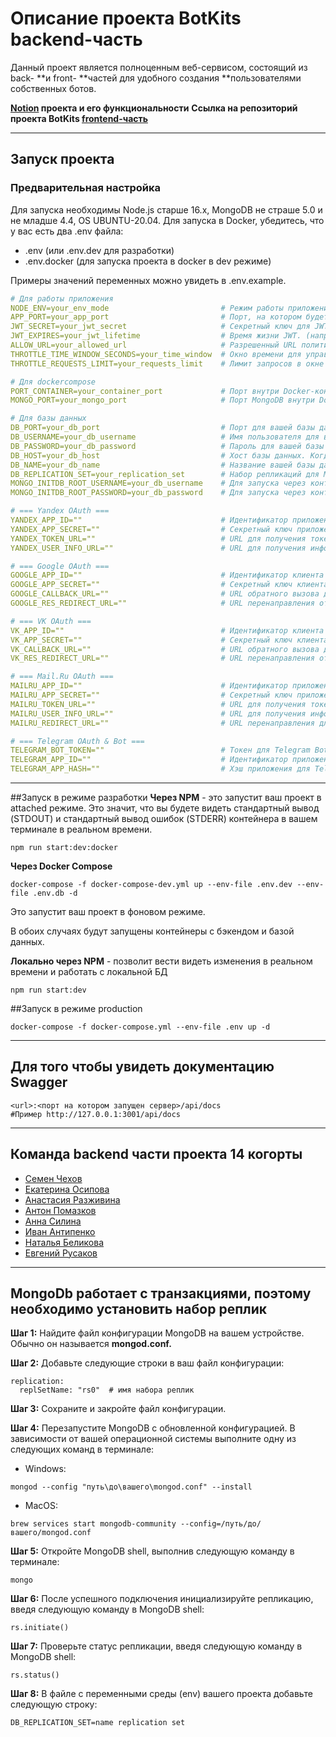 # Описание проекта BotKits backend-часть

Данный проект является полноценным веб-сервисом, состоящий из back- **и front- **частей для удобного создания \*\*пользователями собственных ботов.

__[Notion](https://www.notion.so/BotKits-14-web-195fad87a50d4ad58a4e5d6fb5ea4e25) проекта и его функциональности__
__Ссылка на репозиторий проекта BotKits [frontend-часть](https://github.com/MrStnr21/botkits-14-frontend)__
***
## Запуск проекта
### Предварительная настройка

Для запуска необходимы Node.js старше 16.x, MongoDB не страше 5.0 и не младше 4.4, OS UBUNTU-20.04. 
Для запуска в Docker, убедитесь, что у вас есть два .env файла:

- .env (или .env.dev для разработки)
- .env.docker (для запуска проекта в docker в dev режиме)

Примеры значений переменных можно увидеть в .env.example.

```yaml
# Для работы приложения
NODE_ENV=your_env_mode                         # Режим работы приложения (например, prod, dev и т. д.)
APP_PORT=your_app_port                         # Порт, на котором будет слушать ваше nestjs-приложение.
JWT_SECRET=your_jwt_secret                     # Секретный ключ для JWT (JSON Web Tokens).
JWT_EXPIRES=your_jwt_lifetime                  # Время жизни JWT. (например 1d)
ALLOW_URL=your_allowed_url                     # Разрешенный URL политикой CORS
THROTTLE_TIME_WINDOW_SECONDS=your_time_window  # Окно времени для управления частотой запросов (например 1).
THROTTLE_REQUESTS_LIMIT=your_requests_limit    # Лимит запросов в окне времени для управления частотой (например 1000).

# Для dockercompose
PORT_CONTAINER=your_container_port             # Порт внутри Docker-контейнера, на который будет проброшен APP_PORT.
MONGO_PORT=your_mongo_port                     # Порт MongoDB внутри Docker-контейнера.

# Для базы данных
DB_PORT=your_db_port                           # Порт для вашей базы данных MongoDB.
DB_USERNAME=your_db_username                   # Имя пользователя для вашей базы данных.
DB_PASSWORD=your_db_password                   # Пароль для вашей базы данных.
DB_HOST=your_db_host                           # Хост базы данных. Когда используется контейнер, он обычно называется именем службы в docker-compose, например 'mongo' или 'db'.
DB_NAME=your_db_name                           # Название вашей базы данных в MongoDB.
DB_REPLICATION_SET=your_replication_set        # Набор репликаций для MongoDB (например rs01).
MONGO_INITDB_ROOT_USERNAME=your_db_username    # Для запуска через контейнер в dev режиме должно совпадать с DB_USERNAME
MONGO_INITDB_ROOT_PASSWORD=your_db_password    # Для запуска через контейнер в dev режиме должно совпадать с DB_PASSWORD

# === Yandex OAuth ===
YANDEX_APP_ID=""                               # Идентификатор приложения для Yandex OAuth.
YANDEX_APP_SECRET=""                           # Секретный ключ приложения для Yandex OAuth.
YANDEX_TOKEN_URL=""                            # URL для получения токена для Yandex OAuth.
YANDEX_USER_INFO_URL=""                        # URL для получения информации пользователя для Yandex OAuth.

# === Google OAuth ===
GOOGLE_APP_ID=""                               # Идентификатор клиента для Google OAuth.
GOOGLE_APP_SECRET=""                           # Секретный ключ клиента для Google OAuth.
GOOGLE_CALLBACK_URL=""                         # URL обратного вызова для Google OAuth.
GOOGLE_RES_REDIRECT_URL=""                     # URL перенаправления ответа сервера для Google OAuth.

# === VK OAuth ===
VK_APP_ID=""                                   # Идентификатор клиента для VK OAuth.
VK_APP_SECRET=""                               # Секретный ключ клиента для VK OAuth.
VK_CALLBACK_URL=""                             # URL обратного вызова для VK OAuth.
VK_RES_REDIRECT_URL=""                         # URL перенаправления ответа сервера для VK OAuth.

# === Mail.Ru OAuth ===
MAILRU_APP_ID=""                               # Идентификатор приложения для Mail.Ru OAuth.
MAILRU_APP_SECRET=""                           # Секретный ключ приложения для Mail.Ru OAuth.
MAILRU_TOKEN_URL=""                            # URL для получения токена для Mail.Ru OAuth.
MAILRU_USER_INFO_URL=""                        # URL для получения информации пользователя для Mail.Ru OAuth.
MAILRU_REDIRECT_URL=""                         # URL перенаправления для Mail.Ru OAuth.

# === Telegram OAuth & Bot ===
TELEGRAM_BOT_TOKEN=""                          # Токен для Telegram Bot.
TELEGRAM_APP_ID=""                             # Идентификатор приложения для Telegram OAuth.
TELEGRAM_APP_HASH=""                           # Хэш приложения для Telegram OAuth.
```
***
##Запуск в режиме разработки
__Через NPM__ - это запустит ваш проект в attached режиме. Это значит, что вы будете видеть стандартный вывод (STDOUT) и стандартный вывод ошибок (STDERR) контейнера в вашем терминале в реальном времени.
```
npm run start:dev:docker
```
__Через Docker Compose__
```
docker-compose -f docker-compose-dev.yml up --env-file .env.dev --env-file .env.db -d
```
Это запустит ваш проект в фоновом режиме.

В обоих случаях будут запущены контейнеры с бэкендом и базой данных.

__Локально через NPM__ - позволит вести видеть изменения в реальном времени и работать с локальной БД
```
npm run start:dev
```
##Запуск в режиме production
```
docker-compose -f docker-compose.yml --env-file .env up -d
```
***
## Для того чтобы увидеть документацию Swagger
```
<url>:<порт на котором запущен сервер>/api/docs 
#Пример http://127.0.0.1:3001/api/docs
```
***
## Команда backend части проекта 14 когорты

- [Семен Чехов](https://github.com/JustSimon01)
- [Екатерина Осипова](https://github.com/kur0yuki)
- [Анастасия Разживина](https://github.com/Virshinia)
- [Антон Помазков](https://github.com/pomazkovanton)
- [Анна Силина](https://github.com/annasilina)
- [Иван Антипенко](https://github.com/Ivan-Antipenko)
- [Наталья Беликова](https://github.com/pblHbKa)
- [Евгений Русаков](https://github.com/Shoomec74)
***
## MongoDb работает с транзакциями, поэтому необходимо установить набор реплик
__Шаг 1:__ Найдите файл конфигурации MongoDB на вашем устройстве. Обычно он называется __mongod.conf.__

__Шаг 2:__ Добавьте следующие строки в ваш файл конфигурации:
```
replication:
  replSetName: "rs0"  # имя набора реплик
```
__Шаг 3:__ Сохраните и закройте файл конфигурации.

__Шаг 4:__ Перезапустите MongoDB с обновленной конфигурацией. В зависимости от вашей операционной системы выполните одну из следующих команд в терминале:
- Windows:
```
mongod --config "путь\до\вашего\mongod.conf" --install
```
- MacOS:
```
brew services start mongodb-community --config=/путь/до/вашего/mongod.conf
```
__Шаг 5:__ Откройте MongoDB shell, выполнив следующую команду в терминале:
```
mongo
```
__Шаг 6:__ После успешного подключения инициализируйте репликацию, введя следующую команду в MongoDB shell:
```
rs.initiate()
```
__Шаг 7:__ Проверьте статус репликации, введя следующую команду в MongoDB shell:
```
rs.status()
```
__Шаг 8:__ В файле с переменными среды (env) вашего проекта добавьте следующую строку:
```
DB_REPLICATION_SET=name replication set
```